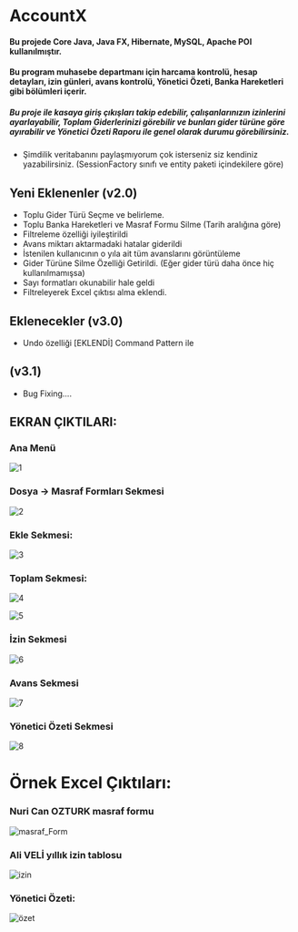 # AccountX

#### Bu projede Core Java, Java FX, Hibernate, MySQL, Apache POI kullanılmıştır.

#### Bu program muhasebe departmanı için harcama kontrolü, hesap detayları, izin günleri, avans kontrolü, Yönetici Özeti, Banka Hareketleri gibi bölümleri içerir.

##### Bu proje ile kasaya giriş çıkışları takip edebilir, çalışanlarınızın izinlerini ayarlayabilir, Toplam Giderlerinizi görebilir ve bunları gider türüne göre ayırabilir ve Yönetici Özeti Raporu ile genel olarak durumu görebilirsiniz.

 - Şimdilik veritabanını paylaşmıyorum çok isterseniz siz kendiniz yazabilirsiniz. (SessionFactory sınıfı ve entity paketi içindekilere göre)
## Yeni Eklenenler (v2.0)
 - Toplu Gider Türü Seçme ve belirleme.
 - Toplu Banka Hareketleri ve Masraf Formu Silme (Tarih aralığına göre)
 - Filtreleme özelliği iyileştirildi
 - Avans miktarı aktarmadaki hatalar giderildi
 - İstenilen kullanıcının o yıla ait tüm avanslarını görüntüleme
 - Gider Türüne Silme Özelliği Getirildi. (Eğer gider türü daha önce hiç kullanılmamışsa)
 - Sayı formatları okunabilir hale geldi
 - Filtreleyerek Excel çıktısı alma eklendi.
 
## Eklenecekler (v3.0)
 - Undo özelliği [EKLENDİ] Command Pattern ile
## (v3.1)
 - Bug Fixing....
 
## EKRAN ÇIKTILARI:
### Ana Menü
![1](https://user-images.githubusercontent.com/62218588/205112187-86cd75d8-02e2-49eb-9799-8ffd11cc2cf0.png)


### Dosya -> Masraf Formları Sekmesi
![2](https://user-images.githubusercontent.com/62218588/205112232-9512784f-587f-4aca-b217-68d974109e9a.png)


### Ekle Sekmesi:
![3](https://user-images.githubusercontent.com/62218588/205112257-11e27837-91ea-4cba-9c44-3ba5106624c2.png)


### Toplam Sekmesi:
![4](https://user-images.githubusercontent.com/62218588/205112271-83c2aa7d-c868-4f24-87fd-8c404f408051.png)

![5](https://user-images.githubusercontent.com/62218588/205112310-0984c5ee-e2c3-4a3c-a3b9-a8ee5f5108e7.png)



### İzin Sekmesi
![6](https://user-images.githubusercontent.com/62218588/205112334-eb4fca89-23ac-4f2e-8ef4-81be9f70622e.png)


### Avans Sekmesi
![7](https://user-images.githubusercontent.com/62218588/205112365-28e8e67b-4345-443d-8ed4-1c4cc6da26be.png)


### Yönetici Özeti Sekmesi
![8](https://user-images.githubusercontent.com/62218588/205112387-cbd09bbd-fcc2-4f48-a4b3-6f546a1d10ab.png)


# Örnek Excel Çıktıları:

### Nuri Can OZTURK masraf formu
![masraf_Form](https://user-images.githubusercontent.com/62218588/205112420-00ab5da3-89ff-4604-b837-32b04d19378d.png)


### Ali VELİ yıllık izin tablosu
![izin](https://user-images.githubusercontent.com/62218588/205112454-181d9b1e-fe36-46ce-a9cf-2ba879a53441.png)


### Yönetici Özeti:
![özet](https://user-images.githubusercontent.com/62218588/205112481-0885478f-52eb-4000-bf99-fd64232c7d3a.png)
